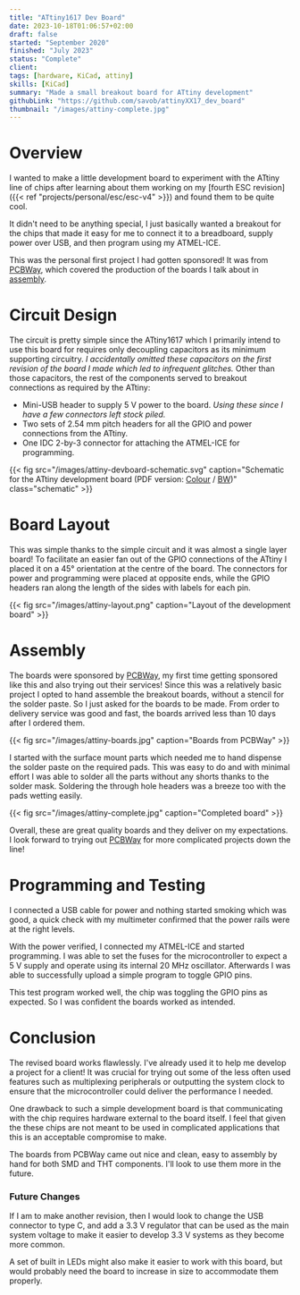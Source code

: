 ```yaml
---
title: "ATtiny1617 Dev Board"
date: 2023-10-18T01:06:57+02:00
draft: false
started: "September 2020"
finished: "July 2023"
status: "Complete"
client:
tags: [hardware, KiCad, attiny]
skills: [KiCad]
summary: "Made a small breakout board for ATtiny development"
githubLink: "https://github.com/savob/attinyXX17_dev_board"
thumbnail: "/images/attiny-complete.jpg"
---
```


# Overview

I wanted to make a little development board to experiment with the ATtiny line of chips after learning about them working on my [fourth ESC revision]({{< ref "projects/personal/esc/esc-v4" >}}) and found them to be quite cool.

It didn't need to be anything special, I just basically wanted a breakout for the chips that made it easy for me to connect it to a breadboard, supply power over USB, and then program using my ATMEL-ICE.

This was the personal first project I had gotten sponsored! It was from [PCBWay](https://www.pcbway.com/), which covered the production of the boards I talk about in [assembly](#assembly).

# Circuit Design

The circuit is pretty simple since the ATtiny1617 which I primarily intend to use this board for requires only decoupling capacitors as its minimum supporting circuitry. *I accidentally omitted these capacitors on the first revision of the board I made which led to infrequent glitches.* Other than those capacitors, the rest of the components served to breakout connections as required by the ATtiny:

- Mini-USB header to supply 5&nbsp;V power to the board. *Using these since I have a few connectors left stock piled.*
- Two sets of 2.54&nbsp;mm pitch headers for all the GPIO and power connections from the ATtiny.
- One IDC 2-by-3 connector for attaching the ATMEL-ICE for programming.

{{< fig src="/images/attiny-devboard-schematic.svg" caption="Schematic for the ATtiny development board (PDF version: [Colour](/pdf/attiny_devboard.pdf) / [BW](/pdf/attiny_devboard_bw.pdf))" class="schematic" >}}

# Board Layout

This was simple thanks to the simple circuit and it was almost a single layer board! To facilitate an easier fan out of the GPIO connections of the ATtiny I placed it on a 45° orientation at the centre of the board. The connectors for power and programming were placed at opposite ends, while the GPIO headers ran along the length of the sides with labels for each pin.

{{< fig src="/images/attiny-layout.png" caption="Layout of the development board" >}}

# Assembly 

The boards were sponsored by [PCBWay](https://www.pcbway.com/), my first time getting sponsored like this and also trying out their services! Since this was a relatively basic project I opted to hand assemble the breakout boards, without a stencil for the solder paste. So I just asked for the boards to be made. From order to delivery service was good and fast, the boards arrived less than 10 days after I ordered them.

{{< fig src="/images/attiny-boards.jpg" caption="Boards from PCBWay" >}}

I started with the surface mount parts which needed me to hand dispense the solder paste on the required pads. This was easy to do and with minimal effort I was able to solder all the parts without any shorts thanks to the solder mask. Soldering the through hole headers was a breeze too with the pads wetting easily.

{{< fig src="/images/attiny-complete.jpg" caption="Completed board" >}}

Overall, these are great quality boards and they deliver on my expectations. I look forward to trying out [PCBWay](https://www.pcbway.com/) for more complicated projects down the line!

# Programming and Testing

I connected a USB cable for power and nothing started smoking which was good, a quick check with my multimeter confirmed that the power rails were at the right levels.

With the power verified, I connected my ATMEL-ICE and started programming. I was able to set the fuses for the microcontroller to expect a 5&nbsp;V supply and operate using its internal 20&nbsp;MHz oscillator. Afterwards I was able to successfully upload a simple program to toggle GPIO pins.

This test program worked well, the chip was toggling the GPIO pins as expected. So I was confident the boards worked as intended.

# Conclusion

The revised board works flawlessly. I've already used it to help me develop a project for a client! It was crucial for trying out some of the less often used features such as multiplexing peripherals or outputting the system clock to ensure that the microcontroller could deliver the performance I needed.

One drawback to such a simple development board is that communicating with the chip requires hardware external to the board itself. I feel that given the these chips are not meant to be used in complicated applications that this is an acceptable compromise to make.

The boards from PCBWay came out nice and clean, easy to assembly by hand for both SMD and THT components. I'll look to use them more in the future.

### Future Changes

If I am to make another revision, then I would look to change the USB connector to type C, and add a 3.3&nbsp;V regulator that can be used as the main system voltage to make it easier to develop 3.3&nbsp;V systems as they become more common.

A set of built in LEDs might also make it easier to work with this board, but would probably need the board to increase in size to accommodate them properly.
